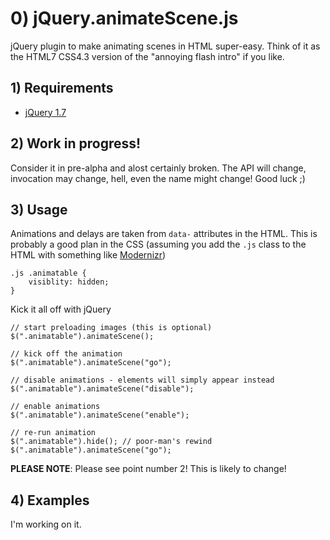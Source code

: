 # 0) jQuery.animateScene.js

jQuery plugin to make animating scenes in HTML super-easy. Think of it as the HTML7 CSS4.3 version of the "annoying flash intro" if you like. 

## 1) Requirements
* [jQuery 1.7](https://github.com/jquery/jquery/tree/1.7)

## 2) Work in progress!

Consider it in pre-alpha and alost certainly broken. The API will change, invocation may change, hell, even the name might change! Good luck ;)

## 3) Usage

Animations and delays are taken from `data-` attributes in the HTML. This is probably a good plan in the CSS (assuming you add the `.js` class to the HTML with something like [Modernizr](http://modernizr.com/))
```
.js .animatable {
	visiblity: hidden;
}
```

Kick it all off with jQuery

```
// start preloading images (this is optional)
$(".animatable").animateScene();

// kick off the animation
$(".animatable").animateScene("go");

// disable animations - elements will simply appear instead
$(".animatable").animateScene("disable");

// enable animations
$(".animatable").animateScene("enable");

// re-run animation
$(".animatable").hide(); // poor-man's rewind
$(".animatable").animateScene("go");
```

**PLEASE NOTE**: Please see point number 2! This is likely to change!

## 4) Examples

I'm working on it.
